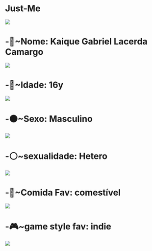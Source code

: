 # Just-Me
![](https://media2.giphy.com/media/mIg1Ik3KYxy0WylN3W/giphy.gif?cid=6c09b95277z5ubfw5yvvlk6wkpmn7e6q7h9jivb7y6l3yx5v&ep=v1_gifs_search&rid=giphy.gif&ct=g)
# -📛~Nome: Kaique Gabriel Lacerda Camargo
![](https://64.media.tumblr.com/6d4b1ece6a945fe9966f4346c6705567/8f144a3754bb04b9-b9/s540x810/7a21e3d1693ba36881d43c2cb977143f5dd18f6e.gif)
# -👴~Idade: 16y
![](https://www.maddymakesgames.com/articles/celeste_and_forgiveness/images/3.gif)
# -⚫~Sexo: Masculino
![](https://64.media.tumblr.com/452115a94309de388a764d1fd618c39f/tumblr_inline_p08wz4jeSI1qdiwz3_540.gif)
# -⚪~sexualidade: Hetero
![](https://media.tenor.com/CFST52puBgYAAAAd/hollow-knight.gif)
# -🥘~Comida Fav:  comestível
![](https://steamuserimages-a.akamaihd.net/ugc/1826772585313072382/F5C8BB0F64C9028DA04A32FB3945BE031E3E3B05/)
# -🎮~game style fav: indie
![](https://media.tenor.com/g_jk1kI6mgkAAAAC/hollow-knight.gif)
